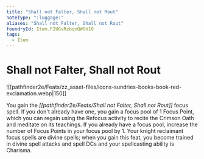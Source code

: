 ```yaml
---
title: "Shall not Falter, Shall not Rout"
noteType: ":luggage:"
aliases: "Shall not Falter, Shall not Rout"
foundryId: Item.F2UGvRzbqxQWOh1O
tags:
  - Item
---
```


# Shall not Falter, Shall not Rout
![[pathfinder2e/Feats/zz_asset-files/icons-sundries-books-book-red-exclamation.webp|150]]

You gain the _[[pathfinder2e/Feats/Shall not Falter, Shall not Rout]]_ focus spell. If you don't already have one, you gain a focus pool of 1 Focus Point, which you can regain using the Refocus activity to recite the Crimson Oath and meditate on its teachings. If you already have a focus pool, increase the number of Focus Points in your focus pool by 1. Your knight reclaimant focus spells are divine spells; when you gain this feat, you become trained in divine spell attacks and spell DCs and your spellcasting ability is Charisma.
